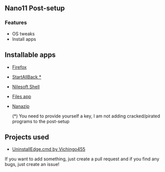 ## Nano11 Post-setup
### Features
- OS tweaks
- Install apps
## Installable apps
- [Firefox](https://www.mozilla.org/it/firefox/new/)
- [StartAllBack *](https://www.startallback.com/)
- [Nilesoft Shell](https://nilesoft.org/)
- [Files app](https://files.community/)
- [Nanazip](https://github.com/M2Team/NanaZip)

   (*) You need to provide yourself a key, I am not adding cracked/pirated programs to the post-setup

## Projects used
- [UninstallEdge.cmd by Vichingo455](https://gist.github.com/Vichingo455/39bb82496ef566156c8e65696051ce43)

If you want to add something, just create a pull request and if you find any bugs, just create an issue!
